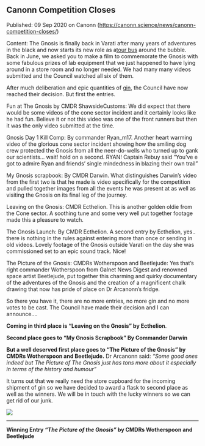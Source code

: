 ## Canonn Competition Closes

Published: 09 Sep 2020 on Canonn (https://canonn.science/news/canonn-competition-closes/)

Content: The Gnosis is finally back in Varati after many years of adventures in the black and now starts its new role as a[tour bus](https://www.youtube.com/watch?v=kVU6g63AZuk "Gnosis Science Tours") around the bubble. Back in June, we asked you to make a film to commemorate the Gnosis with some fabulous prizes of lab equipment that we just happened to have lying around in a store room and no longer needed. We had many many videos submitted and the Council watched all six of them. 

After much deliberation and epic quantities of [gin](https://www.youtube.com/watch?v=Ya15lgrhjAw&amp;t=17s), the Council have now reached their decision. But first the entries.

Fun at The Gnosis by CMDR ShawsideCustoms:  We did expect that there would be some videos of the cone sector incident and it certainly looks like he had fun. Believe it or not this video was one of the front runners but then it was the only video submitted at the time. 

Gnosis Day 1 Kill Comp: By commander Ryan\_m17.  Another heart warming video of the glorious cone sector incident showing how the smiling dog crew protected the Gnosis from all the neer-do-wells who turned up to gank our scientists… wait! hold on a second. RYAN!  Captain Rebuy said “You’ve e got to admire Ryan and friends’ single mindedness in blazing their own trail”

My Gnosis scrapbook: By CMDR Darwin. What distinguishes Darwin’s video from the first two is that he made is video specifically for the competition and pulled together images from all the events he was present at as well as visiting the Gnosis on its final leg of the journey.

Leaving on the Gnosis: CMDR Ecthelion. This is another golden oldie from the Cone sector. A soothing tune and some very well put together footage made this a pleasure to watch.

The Gnosis Launch: By CMDR Ecthelion. A second entry by Ecthelion, yes.. there is nothing in the rules against entering more than once or sending in old videos. Lovely footage of the Gnosis outside Varati on the day she was commissioned set to an epic sound track. Nice!

The Picture of the Gnosis: CMDRs Wotherspoon and Beetlejude: Yes that’s right commander Wotherspoon from Galnet News Digest and renowned space artist Beetlejude, put together this charming and quirky documentary of the adventures of the Gnosis and the creation of a magnificent chalk drawing that now has pride of place on Dr Arcanonn’s fridge.

So there you have it, there are no more entries, no more gin and no more votes to be cast. The Council have made their decision and I can announce…. 

**Coming in third place is “Leaving on the Gnosis” by Ecthelion**.

**Second place goes to “My Gnosis Scrapbook” By Commander Darwin**

**But a well deserved first place goes to “The Picture of the Gnosis” by CMDRs Wotherspoon and Beetlejude.** Dr Arcanonn said: *“Some good ones indeed but  The Picture of The Gnosis just has tons more about it especially in terms of the history and humour”* 

It turns out that we really need the store cupboard for the incoming shipment of gin so we have decided to award a flask to second place as well as the winners. We will be in touch with the lucky winners so we can get rid of our junk.

![](https://canonn.science/wp-content/uploads/2020/06/Canonn_Cans-1024x768.jpg)

* * *

**Winning Entry *“The Picture of the Gnosis”* by CMDRs Wotherspoon and Beetlejude**